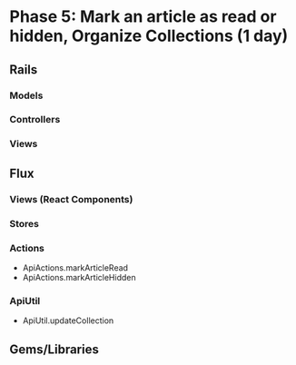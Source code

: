 # Phase 5: Mark an article as read or hidden, Organize Collections (1 day)

## Rails
### Models

### Controllers

### Views

## Flux
### Views (React Components)

### Stores

### Actions
* ApiActions.markArticleRead
* ApiActions.markArticleHidden

### ApiUtil
* ApiUtil.updateCollection

## Gems/Libraries
